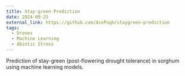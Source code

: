 ```yaml
---
title: Stay-green Prediction
date: 2024-09-25
external_link: https://github.com/AcePugh/staygreen-prediction
tags:
  - Drones
  - Machine Learning
  - Abiotic Stress
---
```


Prediction of stay-green (post-flowering drought tolerance) in sorghum using machine learning models.

<!--more-->

